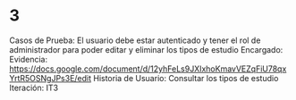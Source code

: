 # 3

Casos de Prueba: El usuario debe estar autenticado y tener el rol de administrador para poder editar y eliminar los tipos de estudio
Encargado:  
Evidencia: https://docs.google.com/document/d/12yhFeLs9JXIxhoKmavVEZqFiU78qxYrtR5OSNgJPs3E/edit
Historia de Usuario: Consultar los tipos de estudio
Iteración: IT3